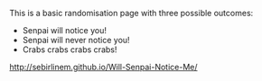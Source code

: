 This is a basic randomisation page with three possible outcomes:
- Senpai will notice you!
- Senpai will never notice you!
- Crabs crabs crabs crabs!

http://sebirlinem.github.io/Will-Senpai-Notice-Me/
